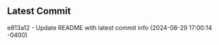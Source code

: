 
## Latest Commit
e813a12 - Update README with latest commit info (2024-08-29 17:00:14 -0400) <Yunxi-Zhou>
